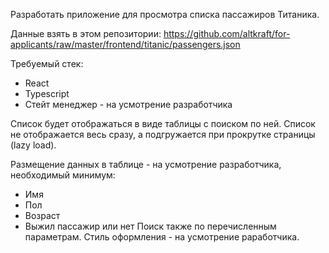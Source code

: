 Разработать приложение для просмотра списка пассажиров Титаника.

Данные взять в этом репозитории: https://github.com/altkraft/for-applicants/raw/master/frontend/titanic/passengers.json

Требуемый стек:

- React
- Typescript
- Стейт менеджер - на усмотрение разработчика

Список будет отображаться в виде таблицы с поиском по ней. Список не отображается весь сразу, а подгружается при прокрутке страницы (lazy load).

Размещение данных в таблице - на усмотрение разработчика, необходимый минимум:

- Имя
- Пол
- Возраст
- Выжил пассажир или нет
Поиск также по перечисленным параметрам. Стиль оформления - на усмотрение раработчика.
